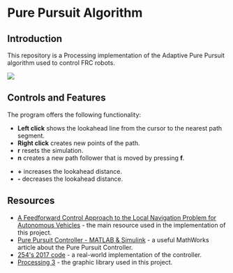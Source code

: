 # Pure Pursuit Algorithm

## Introduction
This repository is a Processing implementation of the Adaptive Pure Pursuit algorithm used to control FRC robots.

![](https://i.imgur.com/CKeM8nW.gif)

## Controls and Features
The program offers the following functionality:

* **Left click** shows the lookahead line from the cursor to the nearest path segment.
* **Right click** creates new points of the path.
* **r** resets the simulation.
* **n** creates a new path follower that is moved by pressing **f**.
- **+** increases the lookahead distance.
- **-** decreases the lookahead distance.

## Resources
* [A Feedforward Control Approach to the Local Navigation Problem for Autonomous Vehicles](https://www.ri.cmu.edu/pub_files/pub1/kelly_alonzo_1994_4/kelly_alonzo_1994_4.pdf) - the main resource used in the implementation of this project.
* [Pure Pursuit Controller - MATLAB & Simulink](https://www.mathworks.com/help/robotics/ug/pure-pursuit-controller.html) - a useful MathWorks article about the Pure Pursuit Controller.
* [254's 2017 code](https://github.com/Team254/FRC-2017-Public) - a real-world implementation of the controller.
* [Processing 3](https://processing.org/download/) - the graphic library used in this project.